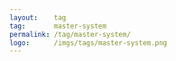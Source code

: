 ```yaml
---
layout:    tag
tag:       master-system
permalink: /tag/master-system/
logo:      /imgs/tags/master-system.png
---
```


